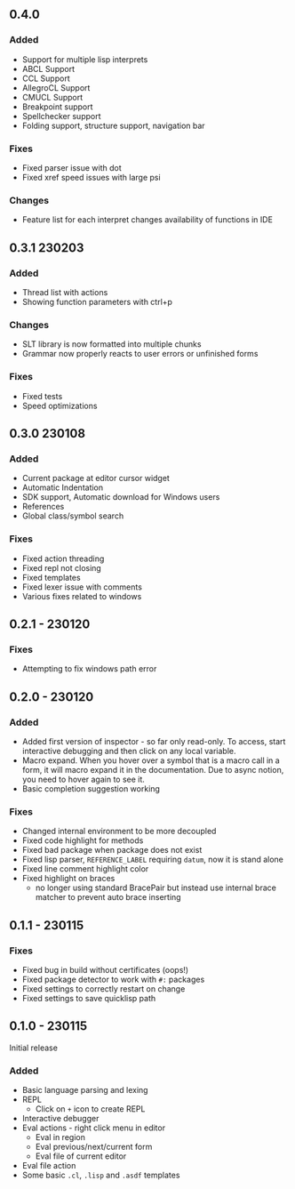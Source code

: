 ## 0.4.0

### Added

- Support for multiple lisp interprets
- ABCL Support
- CCL Support
- AllegroCL Support
- CMUCL Support
- Breakpoint support
- Spellchecker support
- Folding support, structure support, navigation bar

### Fixes

- Fixed parser issue with dot 
- Fixed xref speed issues with large psi

### Changes

- Feature list for each interpret changes availability of functions in IDE

## 0.3.1 230203

### Added

- Thread list with actions
- Showing function parameters with ctrl+p

### Changes

- SLT library is now formatted into multiple chunks
- Grammar now properly reacts to user errors or unfinished forms

### Fixes

- Fixed tests 
- Speed optimizations

## 0.3.0 230108

### Added

- Current package at editor cursor widget
- Automatic Indentation
- SDK support, Automatic download for Windows users
- References
- Global class/symbol search

### Fixes

- Fixed action threading
- Fixed repl not closing
- Fixed templates
- Fixed lexer issue with comments
- Various fixes related to windows


## 0.2.1 - 230120

### Fixes

- Attempting to fix windows path error

## 0.2.0 - 230120

### Added

- Added first version of inspector - so far only read-only.
  To access, start interactive debugging and then click on any local variable.
- Macro expand. When you hover over a symbol that is a macro call in a form,
  it will macro expand it in the documentation. Due to async notion,
  you need to hover again to see it.
- Basic completion suggestion working

### Fixes

- Changed internal environment to be more decoupled
- Fixed code highlight for methods
- Fixed bad package when package does not exist
- Fixed lisp parser, `REFERENCE_LABEL` requiring `datum`, now it is stand alone
- Fixed line comment highlight color
- Fixed highlight on braces
  - no longer using standard BracePair but instead use internal brace matcher to prevent auto brace inserting

## 0.1.1 - 230115

### Fixes

- Fixed bug in build without certificates (oops!)
- Fixed package detector to work with `#:` packages
- Fixed settings to correctly restart on change
- Fixed settings to save quicklisp path

## 0.1.0 - 230115

Initial release

### Added

- Basic language parsing and lexing
- REPL
  - Click on `+` icon to create REPL
- Interactive debugger
- Eval actions - right click menu in editor
  - Eval in region
  - Eval previous/next/current form
  - Eval file of current editor
- Eval file action
- Some basic `.cl`, `.lisp` and `.asdf` templates